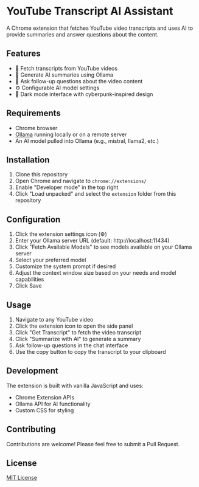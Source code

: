 # YouTube Transcript AI Assistant

A Chrome extension that fetches YouTube video transcripts and uses AI to provide summaries and answer questions about the content.

## Features

- 🎥 Fetch transcripts from YouTube videos
- 🤖 Generate AI summaries using Ollama
- 💬 Ask follow-up questions about the video content
- ⚙️ Configurable AI model settings
- 🎨 Dark mode interface with cyberpunk-inspired design

## Requirements

- Chrome browser
- [Ollama](https://ollama.ai/) running locally or on a remote server
- An AI model pulled into Ollama (e.g., mistral, llama2, etc.)

## Installation

1. Clone this repository
2. Open Chrome and navigate to `chrome://extensions/`
3. Enable "Developer mode" in the top right
4. Click "Load unpacked" and select the `extension` folder from this repository

## Configuration

1. Click the extension settings icon (⚙️)
2. Enter your Ollama server URL (default: http://localhost:11434)
3. Click "Fetch Available Models" to see models available on your Ollama server
4. Select your preferred model
5. Customize the system prompt if desired
6. Adjust the context window size based on your needs and model capabilities
7. Click Save

## Usage

1. Navigate to any YouTube video
2. Click the extension icon to open the side panel
3. Click "Get Transcript" to fetch the video transcript
4. Click "Summarize with AI" to generate a summary
5. Ask follow-up questions in the chat interface
6. Use the copy button to copy the transcript to your clipboard

## Development

The extension is built with vanilla JavaScript and uses:
- Chrome Extension APIs
- Ollama API for AI functionality
- Custom CSS for styling

## Contributing

Contributions are welcome! Please feel free to submit a Pull Request.

## License

[MIT License](LICENSE)
